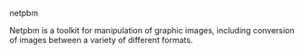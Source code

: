 netpbm

Netpbm is a toolkit for manipulation of graphic images, including conversion of images between a variety of different formats.
